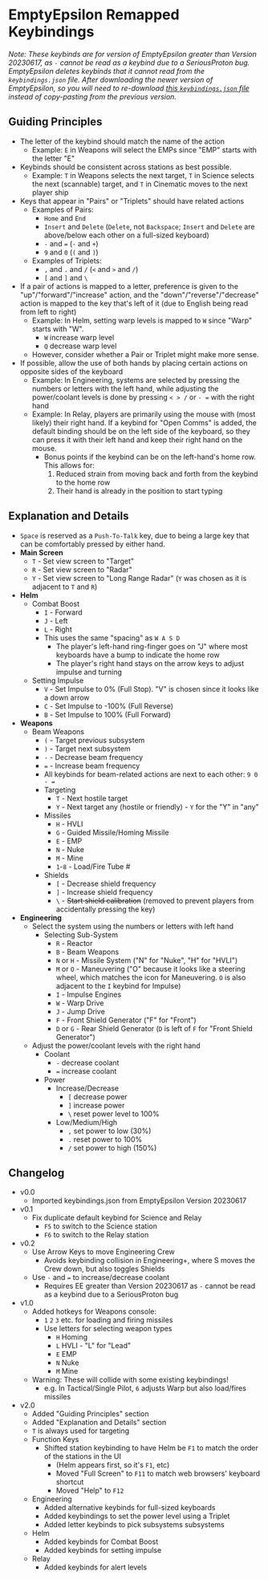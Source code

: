 # EmptyEpsilon Remapped Keybindings

_Note: These keybinds are for version of EmptyEpsilon greater than Version 20230617, as `-` cannot be read as a keybind due to a SeriousProton bug. EmptyEpsilon deletes keybinds that it cannot read from the `keybindings.json` file. After downloading the newer version of EmptyEpsilon, so you will need to re-download [this `keybindings.json` file](./keybindings.json) instead of copy-pasting from the previous version._

## Guiding Principles

- The letter of the keybind should match the name of the action
  - Example: `E` in Weapons will select the EMPs since "EMP" starts with the letter "E"
- Keybinds should be consistent across stations as best possible.
  - Example: `T` in Weapons selects the next target, `T` in Science selects the next (scannable) target, and `T` in Cinematic moves to the next player ship
- Keys that appear in "Pairs" or "Triplets" should have related actions
  - Examples of Pairs:
    - `Home` and `End`
    - `Insert` and `Delete` (`Delete`, not `Backspace`; `Insert` and `Delete` are above/below each other on a full-sized keyboard)
    - `-` and `=` (`-` and `+`)
    - `9` and `0` (`(` and `)`)
  - Examples of Triplets: 
    - `,` and `.` and `/` (`<` and `>` and `/`)
    - `[` and `]` and `\`
- If a pair of actions is mapped to a letter, preference is given to the "up"/"forward"/"increase" action, and the "down"/"reverse"/"decrease" action is mapped to the key that's left of it (due to English being read from left to right)
  - Example: In Helm, setting warp levels is mapped to `W` since "Warp" starts with "W".
    - `W` increase warp level
    - `Q` decrease warp level
  - However, consider whether a Pair or Triplet might make more sense.
- If possible, allow the use of both hands by placing certain actions on opposite sides of the keyboard
  - Example: In Engineering, systems are selected by pressing the numbers or letters with the left hand, while adjusting the power/coolant levels is done by pressing `< > /` or `- =` with the right hand
  - Example: In Relay, players are primarily using the mouse with (most likely) their right hand. If a keybind for "Open Comms" is added, the default binding should be on the left side of the keyboard, so they can press it with their left hand and keep their right hand on the mouse. 
    - Bonus points if the keybind can be on the left-hand's home row. This allows for:
      1. Reduced strain from moving back and forth from the keybind to the home row
      2. Their hand is already in the position to start typing

## Explanation and Details

- `Space` is reserved as a `Push-To-Talk` key, due to being a large key that can be comfortably pressed by either hand.
- **Main Screen**
  - `T` - Set view screen to "Target"
  - `R` - Set view screen to "Radar"
  - `Y` - Set view screen to "Long Range Radar" (`Y` was chosen as it is adjacent to `T` and `R`)
- **Helm**
  - Combat Boost
    - `I` - Forward
    - `J` - Left
    - `L` - Right
    - This uses the same "spacing" as `W A S D`
      - The player's left-hand ring-finger goes on "J" where most keyboards have a bump to indicate the home row
      - The player's right hand stays on the arrow keys to adjust impulse and turning
  - Setting Impulse
    - `V` - Set Impulse to 0% (Full Stop). "V" is chosen since it looks like a down arrow
    - `C` - Set Impulse to -100% (Full Reverse)
    - `B` - Set Impulse to 100% (Full Forward)
- **Weapons**
  - Beam Weapons
      - `(` - Target previous subsystem
      - `)` - Target next subsystem
      - `-` - Decrease beam frequency
      - `=` - Increase beam frequency
      - All keybinds for beam-related actions are next to each other: `9 0 - =`
    - Targeting
      - `T` - Next hostile target
      - `Y` - Next target any (hostile or friendly) - `Y` for the "Y" in "any"
    - Missiles
      - `H` - HVLI
      - `G` - Guided Missile/Homing Missile
      - `E` - EMP
      - `N` - Nuke
      - `M` - Mine
      - `1`-`8` - Load/Fire Tube #
    - Shields
      - `[` - Decrease shield frequency
      - `]` - Increase shield frequency
      - `\` - ~~Start shield calibration~~ (removed to prevent players from accidentally pressing the key)
- **Engineering**
  - Select the system using the numbers or letters with left hand
    - Selecting Sub-System
      - `R` - Reactor
      - `B` - Beam Weapons
      - `N` or `H` - Missile System ("N" for "Nuke", "H" for "HVLI")
      - `M` or `O` - Maneuvering ("O" because it looks like a steering wheel, which matches the icon for Maneuvering. `O` is also adjacent to the `I` keybind for Impulse)
      - `I` - Impulse Engines
      - `W` - Warp Drive
      - `J` - Jump Drive
      - `F` - Front Shield Generator ("F" for "Front")
      - `D` or `G` - Rear Shield Generator (`D` is left of `F` for "Front Shield Generator")
  - Adjust the power/coolant levels with the right hand
    - Coolant
      - `-` decrease coolant
      - `=` increase coolant
    - Power
      - Increase/Decrease
        - `[` decrease power
        - `]` increase power
        - `\` reset power level to 100%
      - Low/Medium/High
        - `,` set power to low (30%)
        - `.` reset power to 100%
        - `/` set power to high (150%)

## Changelog
- v0.0
  - Imported keybindings.json from EmptyEpsilon Version 20230617
- v0.1
  -  Fix duplicate default keybind for Science and Relay
     -  `F5` to switch to the Science station
     -  `F6` to switch to the Relay station
- v0.2
   -  Use Arrow Keys to move Engineering Crew
      -  Avoids keybinding collision in Engineering+, where S moves the Crew down, but also toggles Shields
   -  Use `-` and `=` to increase/decrease coolant
      -  Requires EE greater than Version 20230617 as `-` cannot be read as a keybind due to a SeriousProton bug
- v1.0
  - Added hotkeys for Weapons console:
    - `1` `2` `3` etc. for loading and firing missiles
    - Use letters for selecting weapon types
      - `H` Homing
      - `L` HVLI - "L" for "Lead"
      - `E` EMP
      - `N` Nuke
      - `M` Mine
  - Warning: These will collide with some existing keybindings!
    - e.g. In Tactical/Single Pilot, `6` adjusts Warp but also load/fires missiles
- v2.0
  - Added "Guiding Principles" section
  - Added "Explanation and Details" section
  - `T` is always used for targeting
  - Function Keys
    - Shifted station keybinding to have Helm be `F1` to match the order of the stations in the UI
      - (Helm appears first, so it's `F1`, etc)
      - Moved "Full Screen" to `F11` to match web browsers' keyboard shortcut
      - Moved "Help" to `F12`
  - Engineering
    - Added alternative keybinds for full-sized keyboards
    - Added keybindings to set the power level using a Triplet
    - Added letter keybinds to pick subsystems subsystems
  - Helm
    - Added keybinds for Combat Boost
    - Added keybinds for setting impulse
  - Relay
    - Added keybinds for alert levels